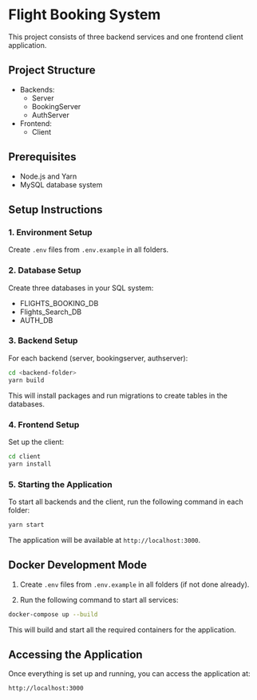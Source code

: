# Flight Booking System

This project consists of three backend services and one frontend client application.

## Project Structure

- Backends:
  - Server
  - BookingServer
  - AuthServer
- Frontend:
  - Client

## Prerequisites

- Node.js and Yarn
- MySQL database system

## Setup Instructions

### 1. Environment Setup

Create `.env` files from `.env.example` in all folders.

### 2. Database Setup

Create three databases in your SQL system:

- FLIGHTS_BOOKING_DB
- Flights_Search_DB
- AUTH_DB

### 3. Backend Setup

For each backend (server, bookingserver, authserver):

```bash
cd <backend-folder>
yarn build
```

This will install packages and run migrations to create tables in the databases.

### 4. Frontend Setup

Set up the client:

```bash
cd client
yarn install
```

### 5. Starting the Application

To start all backends and the client, run the following command in each folder:

```bash
yarn start
```

The application will be available at `http://localhost:3000`.

## Docker Development Mode

1. Create `.env` files from `.env.example` in all folders (if not done already).

2. Run the following command to start all services:

```bash
docker-compose up --build
```

This will build and start all the required containers for the application.

## Accessing the Application

Once everything is set up and running, you can access the application at:

`http://localhost:3000`

